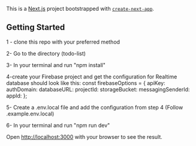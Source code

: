 This is a [Next.js](https://nextjs.org/) project bootstrapped with [`create-next-app`](https://github.com/vercel/next.js/tree/canary/packages/create-next-app).

## Getting Started

1 - clone this repo with your preferred method

2- Go to the directory (todo-list)

3- In your terminal and run "npm install"

4-create your Firebase project and get the configuration for Realtime database 
should look like this:
const firebaseOptions = {
  apiKey: 
  authDomain: 
  databaseURL:
  projectId: 
  storageBucket: 
  messagingSenderId: 
  appId: 
};

5- Create a .env.local file and add the configuration from step 4 (Follow .example.env.local) 

6- In your terminal and run "npm run dev"

Open [http://localhost:3000](http://localhost:3000) with your browser to see the result.


